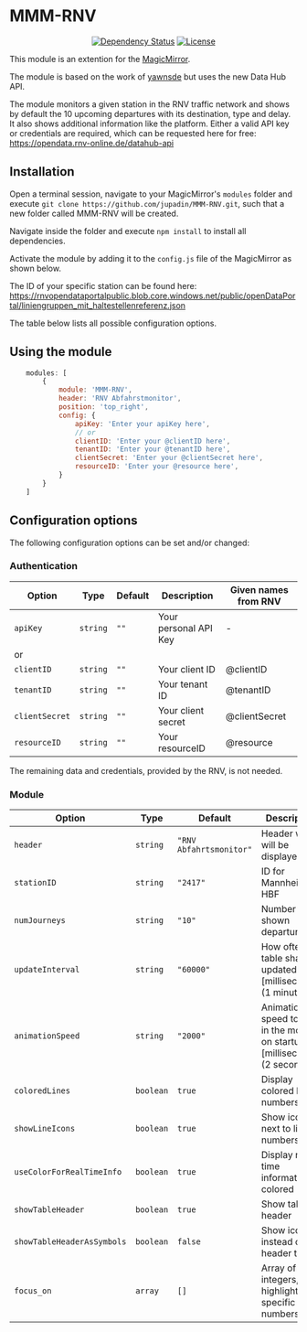 # MMM-RNV

<p style="text-align: center">
    <a href="https://david-dm.org/jupadin/MMM-RNV"><img src="https://david-dm.org/jupadin/MMM-RNV.svg" alt ="Dependency Status"></a>
    <a href="https://choosealicense.com/licenses/mit"><img src="https://img.shields.io/badge/license-MIT-blue.svg" alt="License"></a>
</p>

This module is an extention for the [MagicMirror](https://github.com/MichMich/MagicMirror).

The module is based on the work of [yawnsde](https://github.com/yawnsde/MMM-RNV) but uses the new Data Hub API.

The module monitors a given station in the RNV traffic network and shows by default the 10 upcoming departures with its destination, type and delay. It also shows additional information like the platform.
Either a valid API key or credentials are required, which can be requested here for free: https://opendata.rnv-online.de/datahub-api

## Installation

Open a terminal session, navigate to your MagicMirror's `modules` folder and execute `git clone https://github.com/jupadin/MMM-RNV.git`, such that a new folder called MMM-RNV will be created.

Navigate inside the folder and execute `npm install` to install all dependencies.

Activate the module by adding it to the `config.js` file of the MagicMirror as shown below.

The ID of your specific station can be found here: https://rnvopendataportalpublic.blob.core.windows.net/public/openDataPortal/liniengruppen_mit_haltestellenreferenz.json


The table below lists all possible configuration options.

## Using the module
````javascript
    modules: [
        {
            module: 'MMM-RNV',
            header: 'RNV Abfahrstmonitor',
            position: 'top_right',
            config: {
                apiKey: 'Enter your apiKey here',
                // or
                clientID: 'Enter your @clientID here',
                tenantID: 'Enter your @tenantID here',
                clientSecret: 'Enter your @clientSecret here',
                resourceID: 'Enter your @resource here',
            }
        }
    ]
````

## Configuration options

The following configuration options can be set and/or changed:

### Authentication

| Option | Type | Default | Description | Given names from RNV |
| ---- | ---- | ---- | ---- | ---- |
| `apiKey` | `string` | `""` | Your personal API Key | - |
| or |
| `clientID`| `string` | `""` | Your client ID | @clientID |
| `tenantID` | `string` | `""`| Your tenant ID | @tenantID |
| `clientSecret` | `string` | `""` | Your client secret | @clientSecret |
| `resourceID`| `string` | `""` | Your resourceID | @resource |

The remaining data and credentials, provided by the RNV, is not needed.

### Module

| Option | Type | Default | Description |
| ---- | ---- | ---- | ---- |
| `header` | `string` | `"RNV Abfahrtsmonitor"` | Header which will be displayed |
| `stationID` | `string` | `"2417"` | ID for Mannheim HBF |
| `numJourneys` | `string` | `"10"` | Number of shown departures. |
| `updateInterval` | `string` | `"60000"` | How often the table shall be updated [milliseconds] (1 minute) |
| `animationSpeed` | `string` | `"2000"`| Animation speed to fade in the module on startup [milliseconds] (2 seconds) |
| `coloredLines` | `boolean` | `true` | Display colored line numbers |
| `showLineIcons` | `boolean` | `true` | Show icons next to line numbers |
| `useColorForRealTimeInfo` | `boolean` | `true` | Display real time information colored |
| `showTableHeader` | `boolean` | `true` | Show table header |
| `showTableHeaderAsSymbols` | `boolean` | `false` | Show icons instead of header titles |
| `focus_on` | `array` | `[]` | Array of integers, to highlight specific line numbers |